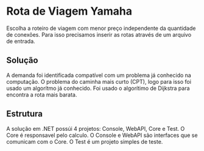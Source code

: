 # Rota de Viagem Yamaha #
Escolha a roteiro de viagem com menor preço independente da quantidade de conexões.
Para isso precisamos inserir as rotas através de um arquivo de entrada.

## Solução ##
A demanda foi identificada compatível com um problema já conhecido na computação.
O problema do caminha mais curto (CPT), logo para isso foi usado um algorítmo já conhecido.
Foi usado o algorítimo de Dijkstra para encontra a rota mais barata.

## Estrutura ##
A solução em .NET possúi 4 projetos: Console, WebAPI, Core e Test.
O Core é responsavel pelo calculo.
O Console e WebAPI são interfaces que se comunicam com o Core.
O Test é um projeto simples de teste.
